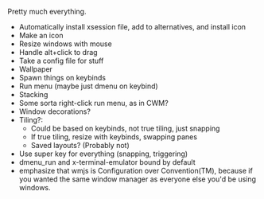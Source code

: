 Pretty much everything.

* Automatically install xsession file, add to alternatives, and install icon
* Make an icon
* Resize windows with mouse
* Handle alt+click to drag
* Take a config file for stuff
* Wallpaper
* Spawn things on keybinds
* Run menu (maybe just dmenu on keybind)
* Stacking
* Some sorta right-click run menu, as in CWM?
* Window decorations?
* Tiling?:
  * Could be based on keybinds, not true tiling, just snapping
  * If true tiling, resize with keybinds, swapping panes
  * Saved layouts? (Probably not)
* Use super key for everything (snapping, triggering)
* dmenu_run and x-terminal-emulator bound by default
* emphasize that wmjs is Configuration over Convention(TM), because if you
  wanted the same window manager as everyone else you'd be using windows.
